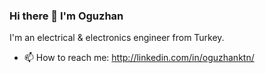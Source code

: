 ### Hi there 👋 I'm Oguzhan 
I'm an electrical & electronics engineer from Turkey.

- 📫 How to reach me: http://linkedin.com/in/oguzhanktn/ 

